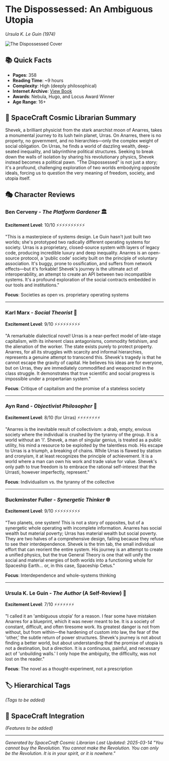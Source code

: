 # The Dispossessed: An Ambiguous Utopia
*Ursula K. Le Guin (1974)*

![The Dispossessed Cover](thedispossessed0000legu.jpg)

## 📚 Quick Facts
- **Pages**: 358
- **Reading Time**: ~9 hours
- **Complexity**: High (deeply philosophical)
- **Internet Archive**: [View Book](https://archive.org/details/thedispossessed0000legu)
- **Awards**: Nebula, Hugo, and Locus Award Winner
- **Age Range**: 16+

## 🌌 SpaceCraft Cosmic Librarian Summary

Shevek, a brilliant physicist from the stark anarchist moon of Anarres, takes a monumental journey to its lush twin planet, Urras. On Anarres, there is no property, no government, and no hierarchies—only the complex weight of social obligation. On Urras, he finds a world of dazzling wealth, deep-seated inequality, and labyrinthine political structures. Seeking to break down the walls of isolation by sharing his revolutionary physics, Shevek instead becomes a political pawn. "The Dispossessed" is not just a story; it's a profound, challenging exploration of two worlds embodying opposite ideals, forcing us to question the very meaning of freedom, society, and utopia itself.

## 🎭 Character Reviews

### Ben Cerveny - *The Platform Gardener* 🏛️
**Excitement Level**: 10/10 ⚡⚡⚡⚡⚡⚡⚡⚡⚡⚡

"This is a masterpiece of systems design. Le Guin hasn't just built two worlds; she's prototyped two radically different operating systems for society. Urras is a proprietary, closed-source system with layers of legacy code, producing incredible luxury and deep inequality. Anarres is an open-source protocol, a 'public code' society built on the principle of voluntary association. It's buggy, prone to ossification, and suffers from network effects—but it's forkable! Shevek's journey is the ultimate act of interoperability, an attempt to create an API between two incompatible systems. It's a profound exploration of the social contracts embedded in our tools and institutions."

**Focus**: Societies as open vs. proprietary operating systems

---

### Karl Marx - *Social Theorist* 📜
**Excitement Level**: 9/10 ⚡⚡⚡⚡⚡⚡⚡⚡⚡

"A remarkable dialectical novel! Urras is a near-perfect model of late-stage capitalism, with its inherent class antagonisms, commodity fetishism, and the alienation of the worker. The state exists purely to protect property. Anarres, for all its struggles with scarcity and informal hierarchies, represents a genuine attempt to transcend this. Shevek's tragedy is that he cannot escape the gravity of capital. He believes his ideas are for everyone, but on Urras, they are immediately commodified and weaponized in the class struggle. It demonstrates that true scientific and social progress is impossible under a propertarian system."

**Focus**: Critique of capitalism and the promise of a stateless society

---

### Ayn Rand - *Objectivist Philosopher* 🗽
**Excitement Level**: 8/10 (for Urras) ⚡⚡⚡⚡⚡⚡⚡⚡

"Anarres is the inevitable result of collectivism: a drab, empty, envious society where the individual is crushed by the tyranny of the group. It is a world without an 'I'. Shevek, a man of singular genius, is treated as a public utility, his mind a resource to be exploited by the talentless mob. His escape to Urras is a triumph, a breaking of chains. While Urras is flawed by statism and cronyism, it at least recognizes the principle of achievement. It is a world where a man can own his work and trade value for value. Shevek's only path to true freedom is to embrace the rational self-interest that the Urrasti, however imperfectly, represent."

**Focus**: Individualism vs. the tyranny of the collective

---

### Buckminster Fuller - *Synergetic Thinker* 🌐
**Excitement Level**: 9/10 ⚡⚡⚡⚡⚡⚡⚡⚡⚡

"Two planets, one system! This is not a story of opposites, but of a synergetic whole operating with incomplete information. Anarres has social wealth but material poverty; Urras has material wealth but social poverty. They are two halves of a comprehensive design, failing because they refuse to see their interdependence. Shevek is the trim tab, the small individual effort that can reorient the entire system. His journey is an attempt to create a unified physics, but the true General Theory is one that will unify the social and material energies of both worlds into a functioning whole for Spaceship Earth... or, in this case, Spaceship Cetus."

**Focus**: Interdependence and whole-systems thinking

---

### Ursula K. Le Guin - *The Author* (A Self-Review) 🤔
**Excitement Level**: 7/10 ⚡⚡⚡⚡⚡⚡⚡

"I called it an 'ambiguous utopia' for a reason. I fear some have mistaken Anarres for a blueprint, which it was never meant to be. It is a society of constant, difficult, and often tiresome work. Its greatest danger is not from without, but from within—the hardening of custom into law, the fear of the 'other,' the subtle return of power structures. Shevek's journey is not about finding a better world, but about understanding that the promise of utopia is not a destination, but a direction. It is a continuous, painful, and necessary act of 'unbuilding walls.' I only hope the ambiguity, the difficulty, was not lost on the reader."

**Focus**: The novel as a thought-experiment, not a prescription

## 🏷️ Hierarchical Tags

*(Tags to be added)*

## 🌟 SpaceCraft Integration

*(Features to be added)*

---
*Generated by SpaceCraft Cosmic Librarian*
*Last Updated: 2025-03-14*
*"You cannot buy the Revolution. You cannot make the Revolution. You can only be the Revolution. It is in your spirit, or it is nowhere."* 